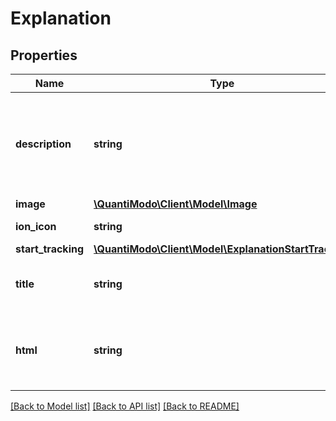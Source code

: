 # Explanation

## Properties
Name | Type | Description | Notes
------------ | ------------- | ------------- | -------------
**description** | **string** | Ex: These factors are most predictive of Overall Mood based on your own data. | 
**image** | [**\QuantiModo\Client\Model\Image**](Image.md) |  | 
**ion_icon** | **string** | Ex: ion-ios-person | 
**start_tracking** | [**\QuantiModo\Client\Model\ExplanationStartTracking**](ExplanationStartTracking.md) |  | 
**title** | **string** | Ex: Top Predictors of Overall Mood | 
**html** | **string** | Embeddable list of study summaries with explanation at the top | [optional] 

[[Back to Model list]](../README.md#documentation-for-models) [[Back to API list]](../README.md#documentation-for-api-endpoints) [[Back to README]](../README.md)


